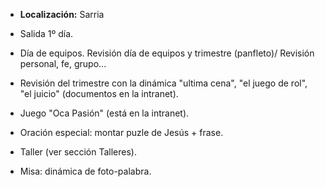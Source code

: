 [nombre]: <> (Campa de Semana Santa)
[sidebar]: <> (Campa Semana Santa)
[icon]: <> (fa-cross)
[exit]: <> (exit)

- **Localización:** Sarria

- Salida 1º día.

- Día de equipos. Revisión día de equipos y trimestre (panfleto)/ Revisión personal, fe, grupo...

- Revisión del trimestre con la dinámica "ultima cena", "el juego de rol", "el juicio" (documentos en la intranet).

- Juego "Oca Pasión" (está en la intranet).

- Oración especial: montar puzle de Jesús + frase.

- Taller (ver sección Talleres).

- Misa: dinámica de foto-palabra.